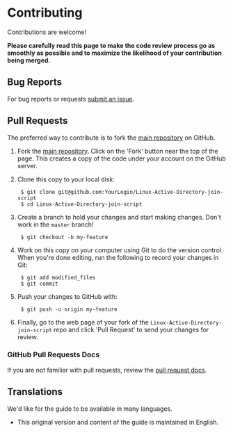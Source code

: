 Contributing
============

Contributions are welcome!

**Please carefully read this page to make the code review process go as smoothly as possible and to maximize the likelihood of your contribution being merged.**

## Bug Reports

For bug reports or requests [submit an issue](https://github.com/PierreGode/Linux-Active-Directory-join-script/issues).

## Pull Requests

The preferred way to contribute is to fork the
[main repository](https://github.com/PierreGode/Linux-Active-Directory-join-script) on GitHub.

1. Fork the [main repository](https://github.com/PierreGode/Linux-Active-Directory-join-script).  Click on the 'Fork' button near the top of the page.  This creates a copy of the code under your account on the GitHub server.

2. Clone this copy to your local disk:

        $ git clone git@github.com:YourLogin/Linux-Active-Directory-join-script
        $ cd Linux-Active-Directory-join-script

3. Create a branch to hold your changes and start making changes. Don't work in the `master` branch!

        $ git checkout -b my-feature

4. Work on this copy on your computer using Git to do the version control. When you're done editing, run the following to record your changes in Git:

        $ git add modified_files
        $ git commit

5. Push your changes to GitHub with:

        $ git push -u origin my-feature

6. Finally, go to the web page of your fork of the `Linux-Active-Directory-join-script` repo and click 'Pull Request' to send your changes for review.

### GitHub Pull Requests Docs

If you are not familiar with pull requests, review the [pull request docs](https://help.github.com/articles/using-pull-requests/).

## Translations

We'd like for the guide to be available in many languages.

* This original version and content of the guide is maintained in English.
